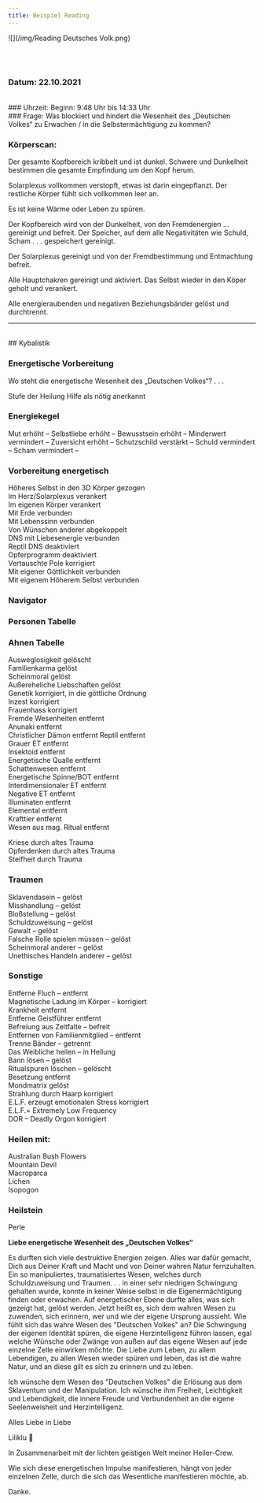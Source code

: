 ```yaml
---
title: Beispiel Reading
---
```

<style>
img {
  width:600px;
  max-width: 99%
}
</style>

 ![](/img/Reading Deutsches Volk.png)


<br><br>

### Datum: 22.10.2021
<br>
### Uhrzeit:
Beginn:       9:48 Uhr       bis   14:33 Uhr
<br>
### Frage:
Was blockiert und hindert die Wesenheit des „Deutschen Volkes“ zu Erwachen / in die Selbstermächtigung zu kommen?

<br>

### Körperscan:

Der gesamte Kopfbereich kribbelt und ist dunkel. Schwere und Dunkelheit bestimmen die gesamte Empfindung um den Kopf herum.

Solarplexus vollkommen verstopft, etwas ist darin eingepflanzt. Der restliche Körper fühlt sich vollkommen leer an.

Es ist keine Wärme oder Leben zu spüren.

Der Kopfbereich wird von der Dunkelheit, von den Fremdenergien … gereinigt und befreit. Der Speicher, auf dem alle Negativitäten wie Schuld, Scham . . . gespeichert gereinigt.

Der Solarplexus gereinigt und von der Fremdbestimmung und Entmachtung befreit.

Alle Hauptchakren gereinigt und aktiviert. Das Selbst wieder in den Köper geholt und verankert.

Alle energieraubenden und negativen Beziehungsbänder gelöst und durchtrennt.

---
<br>
## Kybalistik


### Energetische Vorbereitung

Wo steht die energetische Wesenheit des „Deutschen Volkes“? . . .

Stufe der Heilung
Hilfe als nötig anerkannt

### Energiekegel
Mut erhöht –
Selbstliebe erhöht –
Bewusstsein erhöht –
Minderwert vermindert –
Zuversicht erhöht –
Schutzschild verstärkt –
Schuld vermindert –
Scham vermindert –


### Vorbereitung energetisch
Höheres Selbst in den 3D Körper gezogen  
Im Herz/Solarplexus verankert  
Im eigenen Körper verankert  
Mit Erde verbunden  
Mit Lebenssinn verbunden  
Von Wünschen anderer abgekoppelt  
DNS mit Liebesenergie verbunden  
Reptil DNS deaktiviert  
Opferprogramm deaktiviert  
Vertauschte Pole korrigiert  
Mit eigener Göttlichkeit verbunden  
Mit eigenem Höherem Selbst verbunden  


### Navigator

### Personen Tabelle

### Ahnen Tabelle
Ausweglosigkeit gelöscht  
Familienkarma gelöst  
Scheinmoral gelöst  
Außereheliche Liebschaften gelöst  
Genetik korrigiert, in die göttliche Ordnung  
Inzest korrigiert  
Frauenhass korrigiert  
Fremde Wesenheiten entfernt  
Anunaki			entfernt  
Christlicher Dämon		entfernt
Reptil				entfernt  
Grauer ET			entfernt  
Insektoid 			entfernt  
Energetische Qualle 		entfernt  
Schattenwesen		entfernt  
Energetische Spinne/BOT	entfernt  
Interdimensionaler ET entfernt  
Negative ET			entfernt  
Illuminaten			entfernt  
Elemental			entfernt  
Krafttier			entfernt  
Wesen aus mag. Ritual	entfernt  


Kriese durch altes Trauma  
Opferdenken durch altes Trauma  
Steifheit durch Trauma  


### Traumen
Sklavendasein	–	gelöst  
Misshandlung	–	gelöst  
Bloßstellung	–	gelöst  
Schuldzuweisung	–	gelöst  
Gewalt	–	gelöst  
Falsche Rolle spielen müssen	–	gelöst  
Scheinmoral anderer	–	gelöst  
Unethisches Handeln anderer	–	gelöst  

### Sonstige
Entferne Fluch – entfernt  
Magnetische Ladung im Körper	– korrigiert  
Krankheit entfernt  
Entferne Geistführer	entfernt  
Befreiung aus Zeitfalte	– befreit  
Entfernen von Familienmitglied  –	entfernt  
Trenne Bänder			–	getrennt  
Das Weibliche heilen	–		in Heilung  
Bann lösen	–		gelöst  
Ritualspuren löschen	–	gelöscht  
Besetzung entfernt  
Mondmatrix	gelöst  
Strahlung durch Haarp		korrigiert  
E.L.F. erzeugt emotionalen Stress	korrigiert  
E.L.F.= Extremely Low Frequency  
DOR – Deadly Orgon 			korrigiert  


### Heilen mit:

Australian Bush Flowers  
Mountain Devil  
Macroparca  
Lichen  
Isopogon  

### Heilstein
Perle


**Liebe energetische Wesenheit des „Deutschen Volkes“**

Es durften sich viele destruktive Energien zeigen. Alles war dafür gemacht, Dich aus Deiner Kraft und Macht und von Deiner wahren Natur fernzuhalten. Ein so manipuliertes, traumatisiertes Wesen, welches durch Schuldzuweisung und Traumen. . . in einer sehr niedrigen Schwingung gehalten wurde, konnte in keiner Weise selbst in die Eigenermächtigung finden oder erwachen.
Auf energetischer Ebene durfte alles, was sich gezeigt hat, gelöst werden. Jetzt heißt es, sich dem wahren Wesen zu zuwenden, sich erinnern, wer und wie der eigene Ursprung aussieht. Wie fühlt sich das wahre Wesen des "Deutschen Volkes" an? Die Schwingung der eigenen Identität spüren, die eigene Herzintelligenz führen lassen, egal welche Wünsche oder Zwänge von außen auf das eigene Wesen auf jede einzelne Zelle einwirken möchte. Die Liebe zum Leben, zu allem Lebendigen, zu allen Wesen wieder spüren und leben, das ist die wahre Natur, und an diese gilt es sich zu erinnern und zu leben.

Ich wünsche dem Wesen des "Deutschen Volkes" die Erlösung aus dem Sklaventum und der Manipulation. Ich wünsche ihm Freiheit, Leichtigkeit und Lebendigkeit, die innere Freude und Verbundenheit an die eigene Seelenweisheit und Herzintelligenz.


Alles Liebe in Liebe

Liliklu  🦋

In Zusammenarbeit mit der lichten geistigen Welt meiner Heiler-Crew.

Wie sich diese energetischen Impulse manifestieren, hängt von jeder einzelnen Zelle, durch die sich das Wesentliche manifestieren möchte, ab.

Danke.
